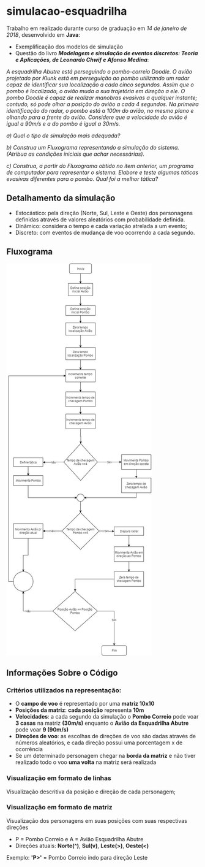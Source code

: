 ﻿# simulacao-esquadrilha
Trabalho em realizado durante curso de graduação em *14 de janeiro de 2018*, desenvolvido em **Java**:

* Exemplificação dos modelos de simulação
* Questão do livro **_Modelagem e simulação de eventos discretos: Teoria e Aplicações, de  Leonardo Chwif e Afonso Medina_**:

_A esquadrilha Abutre está perseguindo o pombo-correio Doodle. O avião projetado por Klunk está em perseguição ao pombo utilizando um radar capaz de identificar sua localização a cada cinco segundos. Assim que o pombo é localizado, o avião muda a sua trajetória em direção a ele. O pombo Doodle é capaz de realizar manobras evasivas a qualquer instante; contudo, só pode olhar a posição do avião a cada 4 segundos. Na primeira identificação do radar, o pombo está a 100m do avião, no mesmo plano e olhando para a frente do avião. Considere que a velocidade do avião é igual a 90m/s e a do pombo é igual a 30m/s._

*a) Qual o tipo de simulação mais adequada?*

*b) Construa um Fluxograma representando a simulação do sistema. (Atribua as condições iniciais que achar necessárias).*

*c) Construa, a partir do Fluxograma obtido no item anterior, um programa de computador para representar o sistema. Elabore e teste algumas táticas evasivas diferentes para o pombo. Qual foi a melhor tática?*

## Detalhamento da simulação

* Estocástico: pela direção (Norte, Sul, Leste e Oeste) dos personagens definidas através de valores aleatórios com probabilidade definida.
* Dinâmico: considera o tempo e cada variação atrelada a um evento;
* Discreto: com eventos de mudança de voo ocorrendo a cada segundo.

## Fluxograma

![Fluxograma](https://github.com/karlasantos/simulacao-esquadrilha/blob/master/fluxograma.jpg)

## Informações Sobre o Código
### Critérios utilizados na representação:
* O **campo de voo** é representado por uma **matriz 10x10**
* **Posições da matriz**: **cada posição** representa **10m**
* **Velocidades**: a cada segundo da simulação o **Pombo Correio** pode voar **3 casas** na matriz **(30m/s)** enquanto o **Avião da Esquadrilha Abutre** pode voar **9 (90m/s)**
* **Direções de voo**: as escolhas de direções de voo são dadas através de números aleatórios, e cada direção possui uma porcentagem x de ocorrência
* Se um determinado personagem chegar na **borda da matriz** e não tiver realizado todo o voo **uma volta** na matriz será realizada

### Visualização em formato de linhas
Visualização descritiva da posição e direção de cada personagem;

### Visualização em formato de matriz
Visualização dos personagens em suas posições com suas respectivas direções 
* P = Pombo Correio e A = Avião Esquadrilha Abutre
* Direções atuais: **Norte(^)**, **Sul(v)**, **Leste(>)**, **Oeste(<)**

Exemplo: **'P>'** = Pombo Correio indo para direção Leste
